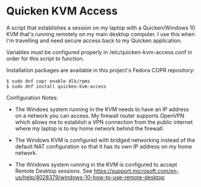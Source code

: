 # Quicken KVM Access

A script that establishes a session on my laptop with a Quicken/Windows 10 KVM
that's running remotely on my main desktop computer.  I use this when I'm travelling and
need secure access back to my Quicken application.

Variables must be configured properly in /etc/quicken-kvm-access.conf in order for
this script to function.

Installation packages are available in this project's Fedora COPR repository:
```
$ sudo dnf copr enable dlk/rpms
$ sudo dnf install quicken-kvm-access
```
Configuration Notes:

* The Windoes system running in the KVM needs to have an IP address on a
network you can access.  My firewall router supports OpenVPN which allows
me to establish a VPN connection from the public internet where my laptop
is to my home network behind the firewall.  

* The Windows KVM is configured with bridged networking instead of the
default NAT configuration so that it has its own IP address on my home
network.

* The Windows system running in the KVM is configured to accept Remote Desktop
sessions.  See https://support.microsoft.com/en-us/help/4028379/windows-10-how-to-use-remote-desktop
